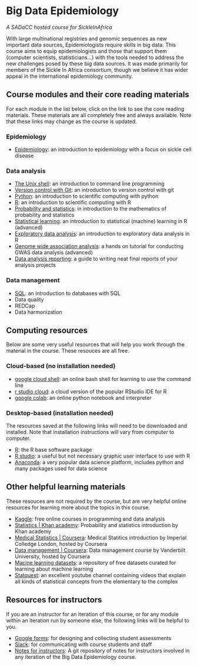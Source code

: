 Big Data Epidemiology
=====================

*A SADaCC hosted course for SickleInAfrica*

With large multinational registries and genomic sequences as new important data sources, Epidemiologists require skills in big data. This course aims to equip epidemiologists and those that support them (computer scientists, statisticians...) with the tools needed to address the new challenges posed by these big data sources. It was made primarily for members of the Sickle In Africa consortium, though we believe it has wider appeal in the international epidemiology community. 

## Course modules and their core reading materials

For each module in the list below, click on the link to see the core reading materials. These materials are all completely free and always available. Note that these links may change as the course is updated.

### Epidemiology

* [Epidemiology](https://sickle-in-africa.github.io/bde.intro-epidemiology/): an introduction to epidemiology with a focus on sickle cell disease

### Data analysis

* [The Unix shell](https://sickle-in-africa.github.io/bde.shell-novice/): an introduction to command line programming
* [Version control with Git](https://sickle-in-africa.github.io/bde.git-novice/): an introduction to version control with git
* [Python](https://sickle-in-africa.github.io/bde.python-novice-inflammation/): an introduction to scientific computing with python
* [R](https://sickle-in-africa.github.io/bde.r-novice-inflammation/): an introduction to scientific computing with R
* [Probability and statistics](http://bio5495.wustl.edu/Probability/Readings/DeGroot4thEdition.pdf): in introduction to the mathematics of probability and statistics
* [Statistical learning](https://www.statlearning.com/): an introduction to statistical (machine) learning in R (advanced)
* [Exploratory data analysis](https://r4ds.had.co.nz/): an introduction to exploratory data analysis in R
* [Genome wide association analysis](https://pubmed.ncbi.nlm.nih.gov/29484742/): a hands on tutorial for conducting GWAS data analysis (advanced)
* [Data analysis reporting](https://bookdown.org/yihui/rmarkdown/): a guide to writing neat final reports of your analysis projects

### Data management

* [SQL](https://sickle-in-africa.github.io/bde.sql-novice-survey/): an introduction to databases with SQL
* Data quality
* REDCap
* Data harmonization

## Computing resources

Below are some very useful resources that will help you work through the material in the course. These resouces are all free.

### Cloud-based (no installation needed)

* [google cloud shell](https://cloud.google.com/shell): an online bash shell for learning to use the command line
* [r studio cloud](https://rstudio.cloud/): a cloud version of the popular RStudio IDE for R
* [google colab](https://colab.research.google.com/): an online python notebook and interpreter

### Desktop-based (installation needed)

The resources saved at the following links will need to be downloaded and installed. Note that installation instructions will vary from computer to computer.
* [R](https://www.r-project.org/): the R base software package
* [R studio](https://www.rstudio.com/): a useful but not necessary graphic user interface to use with R
* [Anaconda](https://www.anaconda.com/): a very popular data science platform, includes python and many packages used for data science

## Other helpful learning materials

These resouces are not required by the course, but are very helpful online resources for learning more about the topics in this course. 

* [Kaggle](https://www.kaggle.com/learn): free online courses in programming and data analysis
* [Statistics | Khan academy](https://www.khanacademy.org/math/statistics-probability): Probability and statistics introduction by Khan academy
* [Medical Statistics | Coursera](https://www.coursera.org/learn/introduction-statistics-data-analysis-public-health): Medical Statitics introduction by Imperial Colledge London, hosted by Coursera
* [Data management | Coursera](https://www.coursera.org/learn/clinical-data-management): Data management course by Vanderbilt University, hosted by Coursera
* [Macine learning datasets](https://archive.ics.uci.edu/ml/index.php): a repository of free datasets curated for learning about machine learning 
* [Statquest](https://www.youtube.com/c/joshstarmer): an excellent youtube channel containing videos that explain all kinds of statistical concepts from the elementary to the complex

## Resources for instructors

If you are an instructor for an iteration of this course, or for any module within an iteration run by someone else, the following links will be helpful to you. 

* [Google forms](https://docs.google.com/forms/): for designing and collecting student assessments 
* [Slack](https://slack.com/): for communicating with course students and staff
* [Notes for instructors](https://github.com/sickle-in-africa/bde.notes-for-instructors.git): A git repository of notes for instructors involved in any iteration of the Big Data Epidemiology course.
